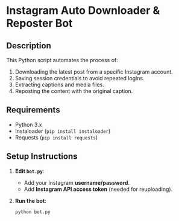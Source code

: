 # Instagram Auto Downloader & Reposter Bot

## Description
This Python script automates the process of:
1. Downloading the latest post from a specific Instagram account.
2. Saving session credentials to avoid repeated logins.
3. Extracting captions and media files.
4. Reposting the content with the original caption.

## Requirements
- Python 3.x
- Instaloader (`pip install instaloader`)
- Requests (`pip install requests`)

## Setup Instructions
1. **Edit `bot.py`**:
   - Add your Instagram **username/password**.
   - Add **Instagram API access token** (needed for reuploading).

2. **Run the bot**:
   ```sh
   python bot.py
   ```

